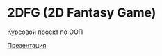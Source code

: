 # 2DFG (2D Fantasy Game)
Курсовой проект по ООП

[Презентация](https://urfume-my.sharepoint.com/:p:/g/personal/nur_kasimov_urfu_me/EXPiVG5FISxJtvzKwWEQiNsB83ktZJU7Q4oXHKriAAl27w?e=vQtYJY)
